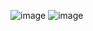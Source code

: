 ![image](https://github.com/user-attachments/assets/c9f654b2-f73d-4fdf-8602-917915fcb330)
![image](https://github.com/user-attachments/assets/8d42de0a-02f2-4add-98af-e661e3d46fde)
